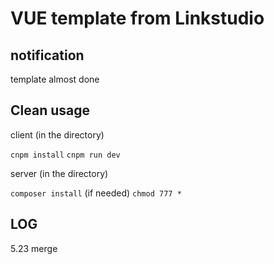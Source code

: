 # VUE template from Linkstudio

## notification

template almost done

## Clean usage

client (in the directory)

`cnpm install`
`cnpm run dev`

server (in the directory)

`composer install`
(if needed) `chmod 777 *`

## LOG

5.23 merge